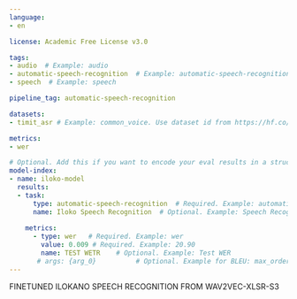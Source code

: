 ```yaml
---
language:
- en  

license: Academic Free License v3.0  

tags:
- audio  # Example: audio
- automatic-speech-recognition  # Example: automatic-speech-recognition
- speech  # Example: speech

pipeline_tag: automatic-speech-recognition

datasets:
- timit_asr # Example: common_voice. Use dataset id from https://hf.co/datasets

metrics:
- wer  

# Optional. Add this if you want to encode your eval results in a structured way.
model-index:
- name: iloko-model
  results:
  - task: 
      type: automatic-speech-recognition  # Required. Example: automatic-speech-recognition
      name: Iloko Speech Recognition  # Optional. Example: Speech Recognition
   
    metrics:
      - type: wer   # Required. Example: wer
        value: 0.009 # Required. Example: 20.90
        name: TEST WETR    # Optional. Example: Test WER
       # args: {arg_0}          # Optional. Example for BLEU: max_order
---
```

FINETUNED ILOKANO SPEECH RECOGNITION FROM WAV2VEC-XLSR-S3